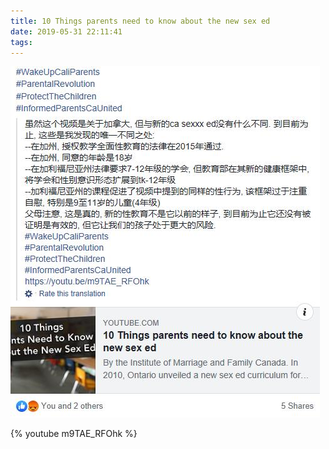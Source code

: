 ```yaml
---
title: 10 Things parents need to know about the new sex ed
date: 2019-05-31 22:11:41
tags:
---
```



![](/resources/images/WechatIMG128.jpeg)


{% youtube m9TAE_RFOhk %}


